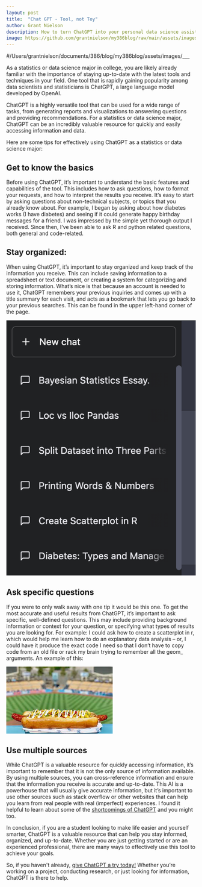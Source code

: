 ```yaml
---
layout: post
title:  "Chat GPT - Tool, not Toy"
author: Grant Nielson
description: How to turn ChatGPT into your personal data science assistant
image: https://github.com/grantnielson/my386blog/raw/main/assets/images/prev_searches.jpeg
---
```


#/Users/grantnielson/documents/386/blog/my386blog/assets/images/___


As a statistics or data science major in college, you are likely already familiar with the importance of staying up-to-date with the latest tools and techniques in your field. One tool that is rapidly gaining popularity among data scientists and statisticians is ChatGPT, a large language model developed by OpenAI.

ChatGPT is a highly versatile tool that can be used for a wide range of tasks, from generating reports and visualizations to answering questions and providing recommendations. For a statistics or data science major, ChatGPT can be an incredibly valuable resource for quickly and easily accessing information and data.

Here are some tips for effectively using ChatGPT as a statistics or data science major:

## Get to know the basics

Before using ChatGPT, it’s important to understand the basic features and capabilities of the tool. This includes how to ask questions, how to format your requests, and how to interpret the results you receive. It’s easy to start by asking questions about non-technical subjects, or topics that you already know about. For example, I began by asking about how diabetes works (I have diabetes) and seeing if it could generate happy birthday messages for a friend. I was impressed by the simple yet thorough output I received. Since then, I’ve been able to ask R and python related questions, both general and code-related.


## Stay organized: 

When using ChatGPT, it’s important to stay organized and keep track of the information you receive. This can include saving information to a spreadsheet or text document, or creating a system for categorizing and storing information. What’s nice is that because an account is needed to use it, ChatGPT remembers your previous inquiries and comes up with a title summary for each visit, and acts as a bookmark that lets you go back to your previous searches. This can be found in the upper left-hand corner of the page.


![Figure](https://github.com/grantnielson/my386blog/raw/main/assets/images/prev_searches.jpeg)


## Ask specific questions

If you were to only walk away with one tip it would be this one. To get the most accurate and useful results from ChatGPT, it’s important to ask specific, well-defined questions. This may include providing background information or context for your question, or specifying what types of results you are looking for. For example: I could ask how to create a scatterplot in r, which would help me learn how to do an explanatory data analysis – or, I could have it produce the exact code I need so that I don’t have to copy code from an old file or rack my brain trying to remember all the geom_ arguments. An example of this:


![Figure](https://github.com/grantnielson/my386blog/raw/main/assets/images/hot_dog.jpeg)



## Use multiple sources

 While ChatGPT is a valuable resource for quickly accessing information, it’s important to remember that it is not the only source of information available. By using multiple sources, you can cross-reference information and ensure that the information you receive is accurate and up-to-date. This AI is a powerhouse that will usually give accurate information, but it’s important to use other sources such as stack overflow or other websites that can help you learn from real people with real (imperfect) experiences. I found it helpful to learn about some of the [shortcomings of ChatGPT](https://datavizcatalogue.com/blog/how-useful-is-chatgpt-for-data-visualisation-work/) and you might too. 


In conclusion, if you are a student looking to make life easier and yourself smarter, ChatGPT is a valuable resource that can help you stay informed, organized, and up-to-date. Whether you are just getting started or are an experienced professional, there are many ways to effectively use this tool to achieve your goals.

So, if you haven't already, [give ChatGPT a try today!](https://openai.com/blog/chatgpt/) Whether you’re working on a project, conducting research, or just looking for information, ChatGPT is there to help.

